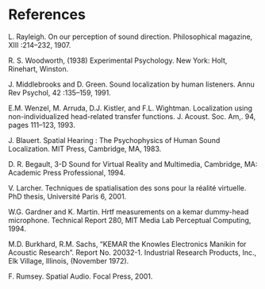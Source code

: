# References

L. Rayleigh. On our perception of sound direction. Philosophical magazine, XIII :214–232, 1907.

R. S. Woodworth, (1938) Experimental Psychology. New York: Holt, Rinehart, Winston.

J. Middlebrooks and D. Green. Sound localization by human listeners. Annu Rev Psychol, 42 :135–159, 1991.

E.M. Wenzel, M. Arruda, D.J. Kistler, and F.L. Wightman. Localization using non-individualized head-related transfer 
functions. J. Acoust. Soc. Am,. 94, pages 111–123, 1993.

J. Blauert. Spatial Hearing : The Psychophysics of Human Sound Localization. MIT Press, Cambridge, MA, 1983.

D. R. Begault, 3-D Sound for Virtual Reality and Multimedia, Cambridge, MA: Academic Press Professional, 1994.

V. Larcher. Techniques de spatialisation des sons pour la réalité virtuelle. PhD thesis, Université Paris 6, 2001.

W.G. Gardner and K. Martin. Hrtf measurements on a kemar dummy-head microphone. Technical Report 280, 
MIT Media Lab Perceptual Computing, 1994.

M.D. Burkhard, R.M. Sachs, “KEMAR the Knowles Electronics Manikin for Acoustic Research”. Report No. 20032-1. 
Industrial Research Products, Inc., Elk Village, Illinois, (November 1972).

F. Rumsey. Spatial Audio. Focal Press, 2001.
